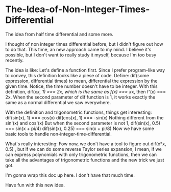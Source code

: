 # The-Idea-of-Non-Integer-Times-Differential
The idea from half time differential and some more.

I thought of non integer times differential before, but I didn't figure out how to do that. 
This time, an new approach came to my mind. I believe it's possible, but I don't want to really study it myself, because I'm too busy recently.

The idea is like:
Let's define a function first. Since I prefer program-like way to convey, this definition looks like a piese of code.
Define: dif(some expression, differential times) to mean, differential the expression by the given time. Notice, the time number doesn't have to be integer.
With this definition, 
dif(x*x, 1) === 2x, which is the same as f(x) === x*x, then f'(x) === 2x. When the second parameter of dif function is 1, it works exactly the same as a normal differential we saw everywhere.

With the definition and trigonometric functions, things get interesting:
dif(sin(x), 1) === cos(x)
dif(cos(x), 1) === -sin(x)
Nothing different from the sin'(x) and cos'(x)
But when the second parameter is not 1, 
dif(sin(x), 0.5) === sin(x + pi/4)
dif(sin(x), 0.25) === sin(x + pi/8)
Now we have some basic tools to handle non-integer-time-differential. 

What's really interesting:
Fow now, we don't have a tool to figure out dif(x*x, 0.5) , but if we can do some reverse Taylor series expansion, I mean, if we can express polynomials with only trigonometric functions, then we can take all the advantages of trigonometric functions and the new trick we just got.

I'm gonna wrap this doc up here. I don't have that much time. 

Have fun with this new idea.
